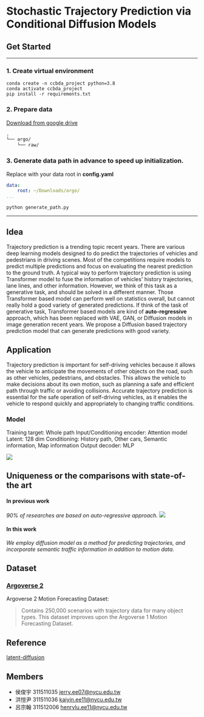 # Stochastic Trajectory Prediction via Conditional Diffusion Models

## Get Started
---
### 1. Create virtual environment
```
conda create -n ccbda_project python=3.8
conda activate ccbda_project
pip install -r requirements.txt
```
### 2. Prepare data
[Download from google drive](https://drive.google.com/drive/folders/18xDXy6Wok4cdkFjORTNaHNJY14aTJvb6?usp=share_link)
```txt
.
└── argo/
    └── raw/
```
### 3. Generate data path in advance to speed up initialization.
Replace with your data root in __config.yaml__ 
``` yaml
data:
    root: ~/Downloads/argo/
...
```
```bash
python generate_path.py
```
---
## Idea

Trajectory prediction is a trending topic recent years. There are various deep learning models designed to do predict the trajectories of vehicles and pedestrians in driving scenes. Most of the competitions require models to predict multiple predictions and focus on evaluating the nearest prediction to the ground truth. 
A typical way to perform trajectory prediction is using Transformer model to fuse the information of vehicles' history trajectories, lane lines, and other information. However, we think of this task as a generative task, and should be solved in a different manner. Those Transformer based model can perform well on statistics overall, but cannot really hold a good variety of generated predictions. If think of the task of generative task, Transformer based models are kind of **auto-regressive** approach, which has been replaced with VAE, GAN, or Diffusion models in image generation recent years.
We propose a Diffusion based trajectory prediction model that can generate predictions with good variety. 

## Application
Trajectory prediction is important for self-driving vehicles because it allows the vehicle to anticipate the movements of other objects on the road, such as other vehicles, pedestrians, and obstacles. This allows the vehicle to make decisions about its own motion, such as planning a safe and efficient path through traffic or avoiding collisions. Accurate trajectory prediction is essential for the safe operation of self-driving vehicles, as it enables the vehicle to respond quickly and appropriately to changing traffic conditions.

### Model
Training target: Whole path
Input/Conditioning encoder: Attention model
Latent: 128 dim
Conditioning: History path, Other cars, Semantic information, Map information
Output decoder: MLP

![](https://i.imgur.com/9suOiaB.png)

## Uniqueness or the comparisons with state-of-the art
#### In previous work
_90% of researches are based on auto-regressive approach._
![](https://i.imgur.com/hZ3iCMq.jpg)

#### In this work
_We employ diffusion model as a method for predicting trajectories, and incorporate semantic traffic information in addition to motion data._

## Dataset
### [Argoverse 2](https://www.argoverse.org/av2.html)
Argoverse 2 Motion Forecasting Dataset: 
>Contains 250,000 scenarios with trajectory data for many object types. This dataset improves upon the Argoverse 1 Motion Forecasting Dataset.


## Reference
[latent-diffusion](https://github.com/CompVis/latent-diffusion)

## Members
* 侯俊宇 311511035 jerry.ee07@nycu.edu.tw
* 洪愷尹 311511036 kaiyin.ee11@nycu.edu.tw
* 呂宗翰 311512006 henrylu.ee11@nycu.edu.tw
